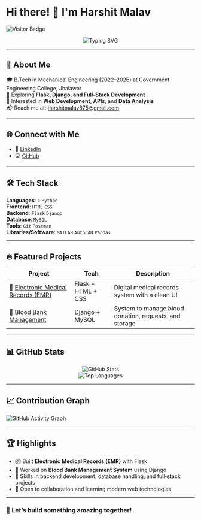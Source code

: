 # Hi there! 👋 I'm Harshit Malav  
![Visitor Badge](https://komarev.com/ghpvc/?username=harsh-dhakr&label=Visitors&color=0e75b6&style=flat)

<p align="center">
  <img src="https://readme-typing-svg.herokuapp.com?font=Fira+Code&size=28&pause=1000&color=00F7FF&center=true&vCenter=true&width=700&lines=Hi+I'm+Harshit+Malav!;Full-Stack+Developer+%7C+Mechanical+Engineering+Undergrad;Let’s+build+something+awesome+🚀" alt="Typing SVG" />
</p>

---

## 💫 About Me

🎓 B.Tech in Mechanical Engineering (2022–2026) at Government Engineering College, Jhalawar  
🌱 Exploring **Flask, Django, and Full-Stack Development**  
🧠 Interested in **Web Development**, **APIs**, and **Data Analysis**  
📬 Reach me at: [harshitmalav875@gmail.com](mailto:harshitmalav875@gmail.com)  

---

## 🌐 Connect with Me

- 💼 [LinkedIn](https://www.linkedin.com/in/harshit-malav-b06797325/)  
- 💻 [GitHub](https://github.com/harsh-dhakr)  

---

## 🛠️ Tech Stack

**Languages**: `C` `Python`  
**Frontend**: `HTML` `CSS`  
**Backend**: `Flask` `Django`  
**Database**: `MySQL`  
**Tools**: `Git` `Postman`  
**Libraries/Software**: `MATLAB` `AutoCAD` `Pandas`  

---

## 🔥 Featured Projects

| Project | Tech | Description |
|--------|------|-------------|
| 🔗 [Electronic Medical Records (EMR)](https://github.com/harsh-dhakr/Electronic_Medical_Records-EMR-) | Flask + HTML + CSS | Digital medical records system with a clean UI |
| 🔗 [Blood Bank Management](https://github.com/harsh-dhakr/blood-bank-management-in-django) | Django + MySQL | System to manage blood donation, requests, and storage |

---

## 📊 GitHub Stats

<p align="center">
  <img src="https://github-readme-stats.vercel.app/api?username=harsh-dhakr&show_icons=true&theme=tokyonight" alt="GitHub Stats" />
  <br />
  <img src="https://github-readme-stats.vercel.app/api/top-langs/?username=harsh-dhakr&layout=compact&theme=tokyonight" alt="Top Languages" />
</p>

---

## 📈 Contribution Graph

[![GitHub Activity Graph](https://github-readme-activity-graph.vercel.app/graph?username=harsh-dhakr&theme=github-compact)](https://github.com/Ashutosh00710/github-readme-activity-graph)

---

## 🏆 Highlights

- 📦 Built **Electronic Medical Records (EMR)** with Flask  
- 💬 Worked on **Blood Bank Management System** using Django  
- 🌟 Skills in backend development, database handling, and full-stack projects  
- 🤝 Open to collaboration and learning modern web technologies  

---

### 🚀 Let’s build something amazing together!
